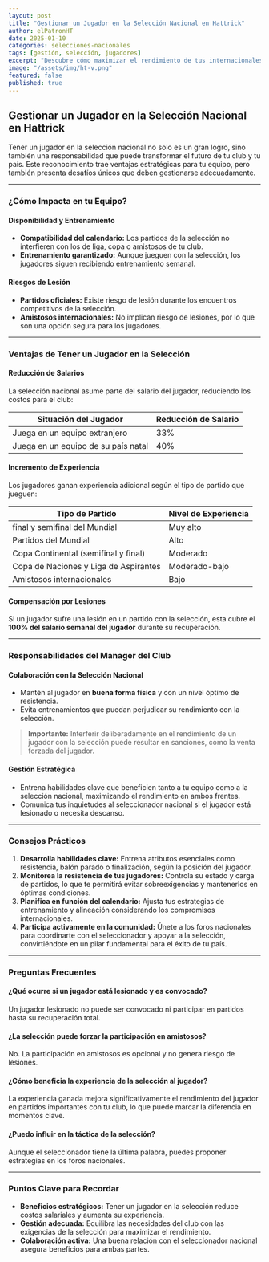 ```yaml
---
layout: post
title: "Gestionar un Jugador en la Selección Nacional en Hattrick"
author: elPatronHT
date: 2025-01-10
categories: selecciones-nacionales
tags: [gestión, selección, jugadores]
excerpt: "Descubre cómo maximizar el rendimiento de tus internacionales mientras proteges los intereses de tu club, y lleva a tu equipo al éxito en todos los frentes."
image: "/assets/img/ht-v.png"
featured: false
published: true
---
```


## Gestionar un Jugador en la Selección Nacional en Hattrick

Tener un jugador en la selección nacional no solo es un gran logro, sino también una responsabilidad que puede transformar el futuro de tu club y tu país. Este reconocimiento trae ventajas estratégicas para tu equipo, pero también presenta desafíos únicos que deben gestionarse adecuadamente.

---

### ¿Cómo Impacta en tu Equipo?

#### Disponibilidad y Entrenamiento

- **Compatibilidad del calendario:** Los partidos de la selección no interfieren con los de liga, copa o amistosos de tu club.
- **Entrenamiento garantizado:** Aunque jueguen con la selección, los jugadores siguen recibiendo entrenamiento semanal.

#### Riesgos de Lesión

- **Partidos oficiales:** Existe riesgo de lesión durante los encuentros competitivos de la selección.
- **Amistosos internacionales:** No implican riesgo de lesiones, por lo que son una opción segura para los jugadores.

---

### Ventajas de Tener un Jugador en la Selección

#### Reducción de Salarios

La selección nacional asume parte del salario del jugador, reduciendo los costos para el club:

| **Situación del Jugador**           | **Reducción de Salario** |
| ----------------------------------- | ------------------------ |
| Juega en un equipo extranjero       | 33%                      |
| Juega en un equipo de su país natal | 40%                      |

#### Incremento de Experiencia

Los jugadores ganan experiencia adicional según el tipo de partido que jueguen:

| **Tipo de Partido**                   | **Nivel de Experiencia** |
| ------------------------------------- | ------------------------ |
| final y semifinal del Mundial         | Muy alto                 |
| Partidos del Mundial                  | Alto                     |
| Copa Continental (semifinal y final)  | Moderado                 |
| Copa de Naciones y Liga de Aspirantes | Moderado-bajo            |
| Amistosos internacionales             | Bajo                     |

#### Compensación por Lesiones

Si un jugador sufre una lesión en un partido con la selección, esta cubre el **100% del salario semanal del jugador** durante su recuperación.

---

### Responsabilidades del Manager del Club

#### Colaboración con la Selección Nacional

- Mantén al jugador en **buena forma física** y con un nivel óptimo de resistencia.
- Evita entrenamientos que puedan perjudicar su rendimiento con la selección.

> **Importante:** Interferir deliberadamente en el rendimiento de un jugador con la selección puede resultar en sanciones, como la venta forzada del jugador.

#### Gestión Estratégica

- Entrena habilidades clave que beneficien tanto a tu equipo como a la selección nacional, maximizando el rendimiento en ambos frentes.
- Comunica tus inquietudes al seleccionador nacional si el jugador está lesionado o necesita descanso.

---

### Consejos Prácticos

1. **Desarrolla habilidades clave:** Entrena atributos esenciales como resistencia, balón parado o finalización, según la posición del jugador.
2. **Monitorea la resistencia de tus jugadores:** Controla su estado y carga de partidos, lo que te permitirá evitar sobreexigencias y mantenerlos en óptimas condiciones.
3. **Planifica en función del calendario:** Ajusta tus estrategias de entrenamiento y alineación considerando los compromisos internacionales.
4. **Participa activamente en la comunidad:** Únete a los foros nacionales para coordinarte con el seleccionador y apoyar a la selección, convirtiéndote en un pilar fundamental para el éxito de tu país.

---

### Preguntas Frecuentes

#### ¿Qué ocurre si un jugador está lesionado y es convocado?

Un jugador lesionado no puede ser convocado ni participar en partidos hasta su recuperación total.

#### ¿La selección puede forzar la participación en amistosos?

No. La participación en amistosos es opcional y no genera riesgo de lesiones.

#### ¿Cómo beneficia la experiencia de la selección al jugador?

La experiencia ganada mejora significativamente el rendimiento del jugador en partidos importantes con tu club, lo que puede marcar la diferencia en momentos clave.

#### ¿Puedo influir en la táctica de la selección?

Aunque el seleccionador tiene la última palabra, puedes proponer estrategias en los foros nacionales.

---

### Puntos Clave para Recordar

- **Beneficios estratégicos:** Tener un jugador en la selección reduce costos salariales y aumenta su experiencia.
- **Gestión adecuada:** Equilibra las necesidades del club con las exigencias de la selección para maximizar el rendimiento.
- **Colaboración activa:** Una buena relación con el seleccionador nacional asegura beneficios para ambas partes.
